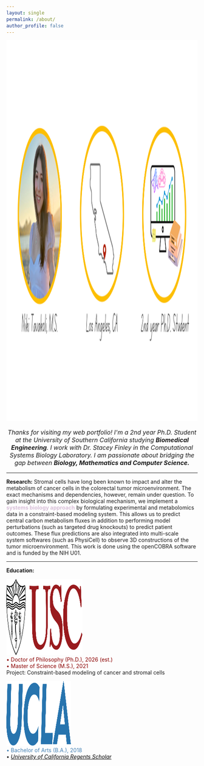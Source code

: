 ```yaml
---
layout: single
permalink: /about/
author_profile: false
---
```

<center>
<img src="/images/banner.png" alt="home_logo" width="1000" height="1000">
</center>


<center><p style="font-size:16px"><i>Thanks for visiting my web portfolio! I'm a 2nd year Ph.D. Student at the University of Southern California studying <b>Biomedical Engineering</b>. I work with Dr. Stacey Finley in the Computational Systems Biology Laboratory. I am passionate about bridging the gap between <b>Biology, Mathematics and Computer Science.</b></i></p>
</center>

<hr>

<b>Research:</b> Stromal cells have long been known to impact and alter the metabolism of cancer cells in the colorectal tumor microenvironment. The exact mechanisms and dependencies, however, remain under question. To gain insight into this complex biological mechanism, we implement a <font color="thistle"><b>systems biology approach</b></font> by formulating experimental and metabolomics data in a constraint-based modeling system. This allows us to predict central carbon metabolism fluxes in addition to performing model perturbations (such as targeted drug knockouts) to predict patient outcomes. These flux predictions are also integrated into multi-scale system softwares (such as PhysiCell) to observe 3D constructions of the tumor microenvironment. This work is done using the openCOBRA software and is funded by the NIH U01. 
<hr>

<b>Education:</b>
<p>
<img src="/images/uscMono.png" alt="usc_logo" width="200" height="200">
<br>
<font color="darkred"> • Doctor of Philosophy (Ph.D.), 2026 (est.) </font> <br>
<font color="darkred">  • Master of Science (M.S.), 2021 </font>  <br>
Project: Constraint-based modeling of cancer and stromal cells
</p>
<p>
<img src="/images/ucla.png" alt="ucla_logo" width="170" height="170">
<br>
<font color="steelblue"> • Bachelor of Arts (B.A.), 2018 <br> </font>
• <a href="https://prospective-ugstudents-ucla.academicworks.com/opportunities/334" style="color: black;"><i> University of California Regents Scholar </i></a> <br>
